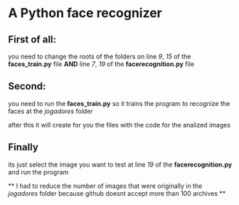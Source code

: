 # A Python __face recognizer__ 

## First of all:

you need to change the roots of the folders on line _9_, _15_ of the __faces_train.py__ file __AND__ line _7_, _19_ of the __facerecognition.py__ file

## Second:
you need to run the __faces_train.py__ so it trains the program to recognize the faces at the _jogadores_ folder 

after this it will create for you the files with the code for the analized images

## Finally 
its just select the image you want to test at line _19_ of the __facerecognition.py__ and run the program 


** I had to reduce the number of images that were originally in the _jogadores_ folder because github doesnt accept more than 100 archives ** 
